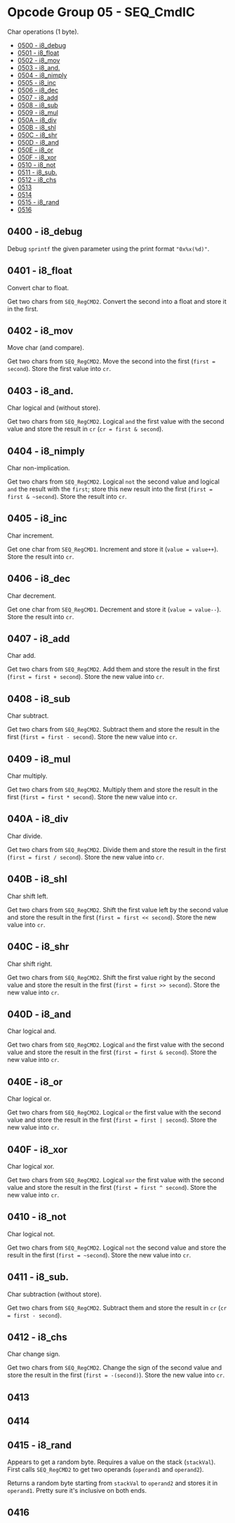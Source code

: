 # Opcode Group 05 - SEQ_CmdIC

Char operations (1 byte).

- [0500 - i8_debug](#0400---i8_debug)
- [0501 - i8_float](#0401---i8_float)
- [0502 - i8_mov](#0402---i8_mov)
- [0503 - i8_and.](#0403---i8_and)
- [0504 - i8_nimply](#0404---i8_nimply)
- [0505 - i8_inc](#0405---i8_inc)
- [0506 - i8_dec](#0406---i8_dec)
- [0507 - i8_add](#0407---i8_add)
- [0508 - i8_sub](#0408---i8_sub)
- [0509 - i8_mul](#0409---i8_mul)
- [050A - i8_div](#040A---i8_div)
- [050B - i8_shl](#040B---i8_shl)
- [050C - i8_shr](#040C---i8_shr)
- [050D - i8_and](#040D---i8_and)
- [050E - i8_or](#040E---i8_or)
- [050F - i8_xor](#040F---i8_xor)
- [0510 - i8_not](#0410---i8_not)
- [0511 - i8_sub.](#0411---i8_sub)
- [0512 - i8_chs](#0412---i8_chs)
- [0513](#0413)
- [0514](#0414)
- [0515 - i8_rand](#0415---i8_rand)
- [0516](#0416)

## 0400 - i8_debug

Debug `sprintf` the given parameter using the print format `"0x%x(%d)"`.

## 0401 - i8_float

Convert char to float.

Get two chars from `SEQ_RegCMD2`. Convert the second into a float and store it in the first.

## 0402 - i8_mov

Move char (and compare).

Get two chars from `SEQ_RegCMD2`. Move the second into the first (`first = second`). Store the first value into `cr`.

## 0403 - i8_and.

Char logical and (without store).

Get two chars from `SEQ_RegCMD2`. Logical `and` the first value with the second value and store the result in `cr` (`cr = first & second`).

## 0404 - i8_nimply

Char non-implication.

Get two chars from `SEQ_RegCMD2`. Logical `not` the second value and logical `and` the result with the `first`; store this new result into the first (`first = first & ~second`). Store the result into `cr`.

## 0405 - i8_inc

Char increment.

Get one char from `SEQ_RegCMD1`. Increment and store it (`value = value++`). Store the result into `cr`.

## 0406 - i8_dec

Char decrement.

Get one char from `SEQ_RegCMD1`. Decrement and store it (`value = value--`). Store the result into `cr`.

## 0407 - i8_add

Char add.

Get two chars from `SEQ_RegCMD2`. Add them and store the result in the first (`first = first + second`). Store the new value into `cr`.

## 0408 - i8_sub

Char subtract.

Get two chars from `SEQ_RegCMD2`. Subtract them and store the result in the first (`first = first - second`). Store the new value into `cr`.

## 0409 - i8_mul

Char multiply.

Get two chars from `SEQ_RegCMD2`. Multiply them and store the result in the first (`first = first * second`). Store the new value into `cr`.

## 040A - i8_div

Char divide.

Get two chars from `SEQ_RegCMD2`. Divide them and store the result in the first (`first = first / second`). Store the new value into `cr`.

## 040B - i8_shl

Char shift left.

Get two chars from `SEQ_RegCMD2`. Shift the first value left by the second value and store the result in the first (`first = first << second`). Store the new value into `cr`.

## 040C - i8_shr

Char shift right.

Get two chars from `SEQ_RegCMD2`. Shift the first value right by the second value and store the result in the first (`first = first >> second`). Store the new value into `cr`.

## 040D - i8_and

Char logical and.

Get two chars from `SEQ_RegCMD2`. Logical `and` the first value with the second value and store the result in the first (`first = first & second`). Store the new value into `cr`.

## 040E - i8_or

Char logical or.

Get two chars from `SEQ_RegCMD2`. Logical `or` the first value with the second value and store the result in the first (`first = first | second`). Store the new value into `cr`.

## 040F - i8_xor

Char logical xor.

Get two chars from `SEQ_RegCMD2`. Logical `xor` the first value with the second value and store the result in the first (`first = first ^ second`). Store the new value into `cr`.

## 0410 - i8_not

Char logical not.

Get two chars from `SEQ_RegCMD2`. Logical `not` the second value and store the result in the first (`first = ~second`). Store the new value into `cr`.

## 0411 - i8_sub.

Char subtraction (without store).

Get two chars from `SEQ_RegCMD2`. Subtract them and store the result in `cr` (`cr = first - second`).

## 0412 - i8_chs

Char change sign.

Get two chars from `SEQ_RegCMD2`. Change the sign of the second value and store the result in the first (`first = -(second)`). Store the new value into `cr`.

## 0413

## 0414

## 0415 - i8_rand

Appears to get a random byte. Requires a value on the stack (`stackVal`). First calls `SEQ_RegCMD2` to get two operands (`operand1` and `operand2`).

Returns a random byte starting from `stackVal` to `operand2` and stores it in `operand1`. Pretty sure it's inclusive on both ends.

## 0416
